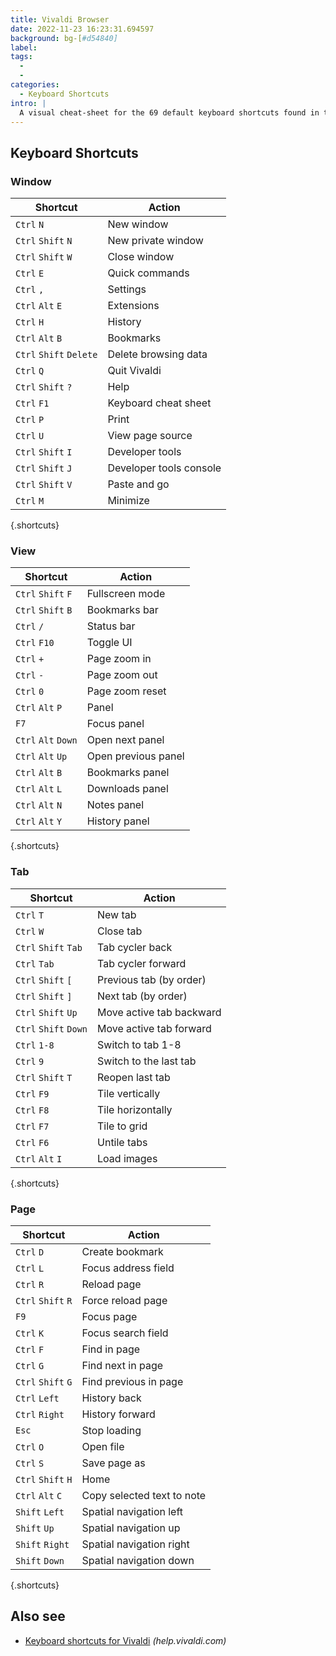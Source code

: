 ```yaml
---
title: Vivaldi Browser
date: 2022-11-23 16:23:31.694597
background: bg-[#d54840]
label:
tags:
  -
  -
categories:
  - Keyboard Shortcuts
intro: |
  A visual cheat-sheet for the 69 default keyboard shortcuts found in the Vivaldi browser
---
```


## Keyboard Shortcuts

### Window

| Shortcut                | Action                  |
| ----------------------- | ----------------------- |
| `Ctrl` `N`              | New window              |
| `Ctrl` `Shift` `N`      | New private window      |
| `Ctrl` `Shift` `W`      | Close window            |
| `Ctrl` `E`              | Quick commands          |
| `Ctrl` `,`              | Settings                |
| `Ctrl` `Alt` `E`        | Extensions              |
| `Ctrl` `H`              | History                 |
| `Ctrl` `Alt` `B`        | Bookmarks               |
| `Ctrl` `Shift` `Delete` | Delete browsing data    |
| `Ctrl` `Q`              | Quit Vivaldi            |
| `Ctrl` `Shift` `?`      | Help                    |
| `Ctrl` `F1`             | Keyboard cheat sheet    |
| `Ctrl` `P`              | Print                   |
| `Ctrl` `U`              | View page source        |
| `Ctrl` `Shift` `I`      | Developer tools         |
| `Ctrl` `Shift` `J`      | Developer tools console |
| `Ctrl` `Shift` `V`      | Paste and go            |
| `Ctrl` `M`              | Minimize                |

{.shortcuts}

### View

| Shortcut            | Action              |
| ------------------- | ------------------- |
| `Ctrl` `Shift` `F`  | Fullscreen mode     |
| `Ctrl` `Shift` `B`  | Bookmarks bar       |
| `Ctrl` `/`          | Status bar          |
| `Ctrl` `F10`        | Toggle UI           |
| `Ctrl` `+`          | Page zoom in        |
| `Ctrl` `-`          | Page zoom out       |
| `Ctrl` `0`          | Page zoom reset     |
| `Ctrl` `Alt` `P`    | Panel               |
| `F7`                | Focus panel         |
| `Ctrl` `Alt` `Down` | Open next panel     |
| `Ctrl` `Alt` `Up`   | Open previous panel |
| `Ctrl` `Alt` `B`    | Bookmarks panel     |
| `Ctrl` `Alt` `L`    | Downloads panel     |
| `Ctrl` `Alt` `N`    | Notes panel         |
| `Ctrl` `Alt` `Y`    | History panel       |

{.shortcuts}

### Tab

| Shortcut              | Action                   |
| --------------------- | ------------------------ |
| `Ctrl` `T`            | New tab                  |
| `Ctrl` `W`            | Close tab                |
| `Ctrl` `Shift` `Tab`  | Tab cycler back          |
| `Ctrl` `Tab`          | Tab cycler forward       |
| `Ctrl` `Shift` `[`    | Previous tab (by order)  |
| `Ctrl` `Shift` `]`    | Next tab (by order)      |
| `Ctrl` `Shift` `Up`   | Move active tab backward |
| `Ctrl` `Shift` `Down` | Move active tab forward  |
| `Ctrl` `1-8`          | Switch to tab 1-8        |
| `Ctrl` `9`            | Switch to the last tab   |
| `Ctrl` `Shift` `T`    | Reopen last tab          |
| `Ctrl` `F9`           | Tile vertically          |
| `Ctrl` `F8`           | Tile horizontally        |
| `Ctrl` `F7`           | Tile to grid             |
| `Ctrl` `F6`           | Untile tabs              |
| `Ctrl` `Alt` `I`      | Load images              |

{.shortcuts}

### Page

| Shortcut           | Action                     |
| ------------------ | -------------------------- |
| `Ctrl` `D`         | Create bookmark            |
| `Ctrl` `L`         | Focus address field        |
| `Ctrl` `R`         | Reload page                |
| `Ctrl` `Shift` `R` | Force reload page          |
| `F9`               | Focus page                 |
| `Ctrl` `K`         | Focus search field         |
| `Ctrl` `F`         | Find in page               |
| `Ctrl` `G`         | Find next in page          |
| `Ctrl` `Shift` `G` | Find previous in page      |
| `Ctrl` `Left`      | History back               |
| `Ctrl` `Right`     | History forward            |
| `Esc`              | Stop loading               |
| `Ctrl` `O`         | Open file                  |
| `Ctrl` `S`         | Save page as               |
| `Ctrl` `Shift` `H` | Home                       |
| `Ctrl` `Alt` `C`   | Copy selected text to note |
| `Shift` `Left`     | Spatial navigation left    |
| `Shift` `Up`       | Spatial navigation up      |
| `Shift` `Right`    | Spatial navigation right   |
| `Shift` `Down`     | Spatial navigation down    |

{.shortcuts}

## Also see

- [Keyboard shortcuts for Vivaldi](https://help.vivaldi.com/article/keyboard-shortcuts/) _(help.vivaldi.com)_
